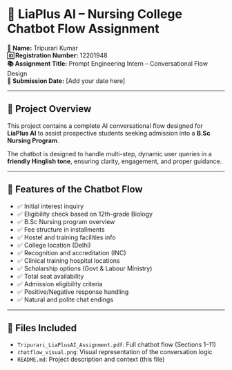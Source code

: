 # 🤖 LiaPlus AI – Nursing College Chatbot Flow Assignment

**👤 Name:** Tripurari Kumar  
**🆔 Registration Number:** 12201948  
**📚 Assignment Title:** Prompt Engineering Intern – Conversational Flow Design  
**📅 Submission Date:** [Add your date here]

---

## 📌 Project Overview

This project contains a complete AI conversational flow designed for **LiaPlus AI** to assist prospective students seeking admission into a **B.Sc Nursing Program**.

The chatbot is designed to handle multi-step, dynamic user queries in a **friendly Hinglish tone**, ensuring clarity, engagement, and proper guidance.

---

## 🧠 Features of the Chatbot Flow

- ✅ Initial interest inquiry
- ✅ Eligibility check based on 12th-grade Biology
- ✅ B.Sc Nursing program overview
- ✅ Fee structure in installments
- ✅ Hostel and training facilities info
- ✅ College location (Delhi)
- ✅ Recognition and accreditation (INC)
- ✅ Clinical training hospital locations
- ✅ Scholarship options (Govt & Labour Ministry)
- ✅ Total seat availability
- ✅ Admission eligibility criteria
- ✅ Positive/Negative response handling
- ✅ Natural and polite chat endings

---

## 📄 Files Included

- `Tripurari_LiaPlusAI_Assignment.pdf`: Full chatbot flow (Sections 1–11)
- `chatflow_visual.png`: Visual representation of the conversation logic
- `README.md`: Project description and context (this file)



